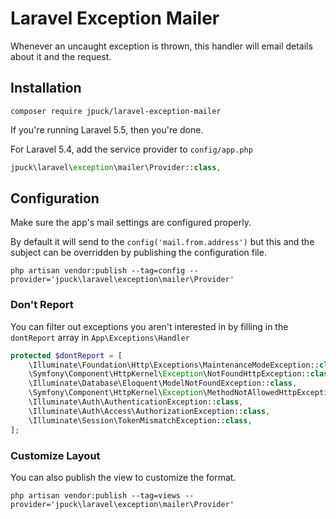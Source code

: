 # Laravel Exception Mailer

Whenever an uncaught exception is thrown,
this handler will email details about it and the request.

## Installation

    composer require jpuck/laravel-exception-mailer

If you're running Laravel 5.5, then you're done.

For Laravel 5.4, add the service provider to `config/app.php`

```php
jpuck\laravel\exception\mailer\Provider::class,
```

## Configuration

Make sure the app's mail settings are configured properly.

By default it will send to the `config('mail.from.address')`
but this and the subject can be overridden by publishing the configuration file.

    php artisan vendor:publish --tag=config --provider='jpuck\laravel\exception\mailer\Provider'

### Don't Report

You can filter out exceptions you aren't interested in by filling in the
`dontReport` array in `App\Exceptions\Handler`

```php
protected $dontReport = [
    \Illuminate\Foundation\Http\Exceptions\MaintenanceModeException::class,
    \Symfony\Component\HttpKernel\Exception\NotFoundHttpException::class,
    \Illuminate\Database\Eloquent\ModelNotFoundException::class,
    \Symfony\Component\HttpKernel\Exception\MethodNotAllowedHttpException::class,
    \Illuminate\Auth\AuthenticationException::class,
    \Illuminate\Auth\Access\AuthorizationException::class,
    \Illuminate\Session\TokenMismatchException::class,
];
```

### Customize Layout

You can also publish the view to customize the format.

    php artisan vendor:publish --tag=views --provider='jpuck\laravel\exception\mailer\Provider'
